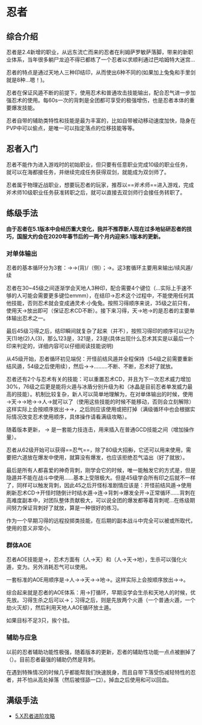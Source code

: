 # 忍者
<FloatTOC />

## 综合介绍

忍者是2.4新增的职业，从远东流亡而来的忍者在利姆萨罗敏萨落脚，带来的新职业体系，当年很多躺尸龙迫不得已都练了一个忍者以求顺利通过巴哈姆特大迷宫…

忍者的特点是通过<Action name="天之印">天</Action><Action name="地之印">地</Action><Action name="人之印">人</Action>三种印结印，从而使出6种不同的<Action name="忍术" />(如果加上兔兔和手里剑就是8种…嗯！)。

忍者在保证风遁不断的前提下，使用忍术和普通攻击技能输出，配合忍气进一步加强忍术的使用。每60s一次的<Action name="攻其不备">背刺</Action>是全团都可享受的极强增伤，也是忍者本体的重要爆发技能。

忍者自带的辅助类特性和技能是最为丰富的，比如自带被动移动速度加快，隐身在PVP中可以偷点，<Action name="缩地" />是唯一可以指定落点的位移技能等等。

## 忍者入门

忍者不能作为进入游戏时的初始职业，但只要有任意职业完成10级的职业任务，就可以在海都接任务<quest type="plus" name="如何加入双剑师行会" />，并继续完成任务<quest type="plus" name="悄然声息的双剑师" />获得双剑，就能成为双剑师了。

忍者属于物理近战职业，想要玩忍者的玩家，推荐以==斧术师==进入游戏，完成斧术师10级职业任务获准转职之后，就可以直接去双剑师行会接任务<quest type="plus" name="如何加入双剑师行会" />转职了。

## 练级手法

**由于忍者在5.1版本中会经历重大变化，我并不推荐新人现在过多地钻研忍者的技巧，国服大约会在2020年春节后的一两个月内迎来5.1版本的更新。**

### 对单体输出

忍者的基本循环分为3套：<Action name="双刃旋" />→<Action name="绝风" />→<Action name="旋风刃" />(背)/<Action :id="3563" name="强甲破点突" />（侧）；<Action name="双刃旋" />→<Action name="影牙" />。这3套循环主要用来输出/续风遁/续<Status :id="508" name="影牙" />

忍者在30~45级之间逐渐学会<Action name="天之印">天</Action><Action name="地之印">地</Action><Action name="人之印">人</Action>3种印，配合<Action name="忍术" />需要4个键位（…实际上手速不够的人可能会需要更多键位emmm），在结印→忍术这个过程中，不能使用任何其他技能，否则忍术就会变成<Action :id="2272">通灵术·小兔兔</Action>。按照习得顺序来说，35级之前只有<Action name="天之印" />，使用<Action name="天之印">天</Action>→<Action name="忍术" />放出<Action name="风魔手里剑" />即可（保证忍术CD不断）。接下来习得<Action name="地之印" />，<Action name="天之印">天</Action>→<Action name="地之印">地</Action>→<Action name="忍术" />的<Action name="雷遁之术" />是忍者的主要单体输出忍术之一。

最后45级习得<Action name="人之印" />之后，结印瞬间就复杂了起来（并不），按照习得印的顺序可以记为<Action name="天之印">天</Action>(1)<Action name="地之印">地</Action>(2)<Action name="人之印">人</Action>(3)，那么123是<Action name="水遁之术" />，321是<Action name="风遁之术" />，23是<Action name="冰遁之术" />(具体出现什么忍术其实是以最后一个印来判定的，详细内容可以仔细阅读技能说明)

从45级开始，忍者循环初见端倪：开怪前结<Action name="风遁之术">风遁</Action>并全程保持（54级之前需要重新结风遁，54级之后使用<Action :id="3563" name="强甲破点突" />续<Status :id="500" name="风遁之术" />），然后<Action name="影牙" />→<Action name="旋风刃" />→………<Status :id="500" name="风遁之术" />不断、<Status :id="508" name="影牙" />不断，忍术好了就放。

忍者还有2个与忍术有关的技能：<Action name="生杀予夺" />可以重置忍术CD，并且为下一次忍术威力增加30%，76级之后更是能将火遁与冰盾分别升级为<Action name="劫火灭却之术" />和<Action name="冰晶乱流之术" />（冰晶是目前忍者单发威力最高的技能）。<Action name="天地人" />机制比较复杂，新人可以简单地理解为，在对单体输出的时候，使用<Action name="天地人" />→<Action name="天之印">天</Action>→<Action name="忍术" />→<Action name="地之印">地</Action>→<Action name="忍术" />→<Action name="人之印">人</Action>→<Action name="忍术" />就可以了（使用这些技能的时候不能移动，否则<Status :id="1186" name="天地人" />会立刻解除）这样实际上会按顺序放出<Action name="风魔手里剑" />→<Action name="雷遁之术" />→<Action name="水遁之术" />，之后则应该使用<Action name="攻其不备" />或<Action name="命水" />把<Status :id="507" name="水遁之术" />打掉（满级循环中也会根据实际情况改变忍术使用顺序，具体操作请看满级攻略）。

随着版本更新，<Action name="梦幻三段" /> → <Action name="断绝" />是一套能力技连击，用来插入在普通GCD技能之间（增加操作量）。

忍者从62级开始可以获得==忍气==，除了80级大招<del>影</del><Action name="分身之术" />，它还可以用来使用<Action name="六道轮回" />，需要把六道放在爆发中使用，就算没有爆发，也应该拒绝忍气溢出（好了就放）。

最后是所有人都喜爱的神奇<Action name="攻其不备">背刺</Action>，刚学会它的时候，唯一能触发它的方式是<Action name="隐遁" />，但是隐遁并不能在战斗中使用……基本上受限极大。但是45级学会所有印之后就不一样了，<Status :id="507" name="水遁之术" />同样可以触发背刺，因此45之后开怪标准剧情应该是：开怪前结<Action name="风遁之术">风遁</Action>→使用<Action name="隐遁" />刷新忍术CD→开怪时随倒计时结<Action name="水遁之术">水遁</Action>→<Action name="影牙" />连→<Action name="攻其不备">背刺</Action>→爆发全开→正常循环……背刺在高难度副本中，对团队整体贡献极大，可以说全团的爆发都等着背刺呢…在练级期间努力保证背刺好了就放，算是一种很好的练习。

<Action name="飞刀" />作为一个早期习得的远程投掷类技能，在后期的副本战斗中完全可以被<Action name="风魔手里剑" />或<Action name="雷遁之术" />所取代，使用的意义非常小。

### 群体AOE

忍者AOE技能是<Action :id="2254" name="血雨飞花" />→<Action name="八卦无刃杀" />，忍术方面有<Action name="火遁之术" />（<Action name="人之印">人</Action>→<Action name="天之印">天</Action>）和<Action name="土遁之术" />（<Action name="人之印">人</Action>→<Action name="天之印">天</Action>→<Action name="地之印">地</Action>），<Action name="生杀予夺">生杀</Action>可以强化火遁，变为<Action name="劫火灭却之术" />。另外消耗忍气可以使用<Action name="通灵之术·大虾蟆" />。

一套标准的AOE用<Action name="天地人" />顺序是<Action name="天地人" />→<Action name="人之印">人</Action>→<Action name="忍术" />→<Action name="天之印">天</Action>→<Action name="忍术" />→<Action name="地之印">地</Action>→<Action name="忍术" />。这样实际上会按顺序放出<Action name="风魔手里剑" />→<Action name="火遁之术" />→<Action name="土遁之术" />。

综合起来就是忍者的AOE体系：用<Action :id="2254" name="血雨飞花" />→<Action name="八卦无刃杀" />打循环，早期没学会生杀和天地人的时候，优先放<Action name="土遁之术" />。习得<Action name="生杀予夺">生杀</Action>之后可以<Action name="土遁之术" />→<Action name="劫火灭却之术" />；习得<Action name="天地人" />之后，则是先放两个火遁（一个普通火遁，一个劫火灭却），然后利用天地人AOE循环放土遁。

如果目标不足3只，挨个挂<Action name="影牙" />。

### 辅助与应急

以前的忍者辅助功能性极强，随着版本的更新，忍者的辅助性功能一点点被删掉了（）。目前忍者最强的辅助仍然是<Action name="攻其不备">背刺</Action>。

在遇到特殊情况的时候<Action name="缩地" />几乎都能帮我们快速脱身，而且自带下落受伤减轻特性的忍者，并不怕从高处掉落（然后被怪舔一口）。掉血之后使用<Action name="内丹" />和<Action name="浴血" />可以回血。

## 满级手法

* [5.X忍者进阶攻略](https://bbs.nga.cn/read.php?tid=17771833)